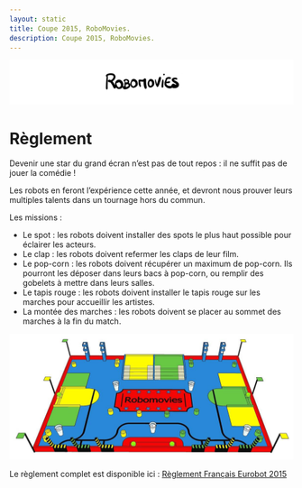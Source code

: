 ```yaml
---
layout: static
title: Coupe 2015, RoboMovies.
description: Coupe 2015, RoboMovies.
---
```


![](RoboMovies.png)

# Règlement

Devenir une star du grand écran n’est pas de tout repos : il ne suffit pas de jouer la comédie !

Les robots en feront l’expérience cette année, et devront nous prouver leurs multiples talents dans un tournage hors du commun.

Les missions :


- Le spot : les robots doivent installer des spots le plus haut possible pour éclairer les acteurs.
- Le clap : les robots doivent refermer les claps de leur film.
- Le pop-corn : les robots doivent récupérer un maximum de pop-corn. Ils pourront les déposer dans leurs bacs à pop-corn, ou remplir des gobelets à mettre dans leurs salles.
- Le tapis rouge : les robots doivent installer le tapis rouge sur les marches pour accueillir les artistes.
- La montée des marches : les robots doivent se placer au sommet des marches à la fin du match.


![Table de jeux](Table.png)

Le règlement complet est disponible ici : [Règlement Français Eurobot 2015](C2015_Reglement_FR_final.pdf)

